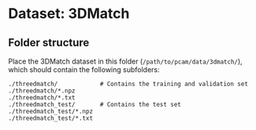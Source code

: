 # Dataset: 3DMatch

## Folder structure

Place the 3DMatch dataset in this folder (`/path/to/pcam/data/3dmatch/`), which should contain the following subfolders:
```
./threedmatch/            # Contains the training and validation set
./threedmatch/*.npz
./threedmatch/*.txt
./threedmatch_test/       # Contains the test set
./threedmatch_test/*.npz
./threedmatch_test/*.txt
```
